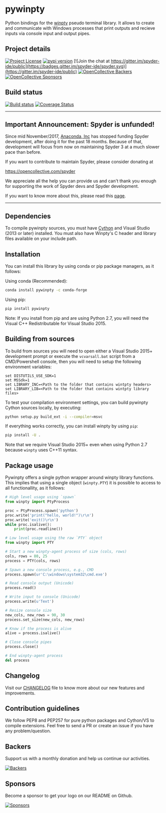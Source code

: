 # pywinpty
Python bindings for the [winpty](https://github.com/rprichard/winpty) pseudo terminal library. It
allows to create and communicate with Windows processes that print outputs and recieve inputs via
console input and output pipes.

## Project details
[![Project License](https://img.shields.io/pypi/l/pywinpty.svg)](./LICENSE.txt)
[![pypi version](https://img.shields.io/pypi/v/pywinpty.svg)](https://pypi.python.org/pypi/pywinpty)
[![Join the chat at https://gitter.im/spyder-ide/public](https://badges.gitter.im/spyder-ide/spyder.svg)](https://gitter.im/spyder-ide/public)
[![OpenCollective Backers](https://opencollective.com/spyder/backers/badge.svg?color=blue)](#backers)
[![OpenCollective Sponsors](https://opencollective.com/spyder/sponsors/badge.svg?color=blue)](#sponsors)

## Build status
[![Build status](https://ci.appveyor.com/api/projects/status/cowkuaebgeeq45v1?svg=true)](https://ci.appveyor.com/project/spyder-ide/pywinpty)
[![Coverage Status](https://coveralls.io/repos/github/spyder-ide/pywinpty/badge.svg?branch=master)](https://coveralls.io/github/spyder-ide/pywinpty?branch=master)

----

## Important Announcement: Spyder is unfunded!

Since mid November/2017, [Anaconda, Inc](https://www.anaconda.com/) has
stopped funding Spyder development, after doing it for the past 18
months. Because of that, development will focus from now on maintaining
Spyder 3 at a much slower pace than before.

If you want to contribute to maintain Spyder, please consider donating at

https://opencollective.com/spyder

We appreciate all the help you can provide us and can't thank you enough for
supporting the work of Spyder devs and Spyder development.

If you want to know more about this, please read this
[page](https://github.com/spyder-ide/spyder/wiki/Anaconda-stopped-funding-Spyder).

----


## Dependencies
To compile pywinpty sources, you must have [Cython](https://github.com/cython/cython) and Visual
Studio (2013 or later) installed. You must also have Winpty's C header and library files available
on your include path.

## Installation
You can install this library by using conda or pip package managers, as it follows:

Using conda (Recommended):
```bash
conda install pywinpty -c conda-forge
```

Using pip:
```bash
pip install pywinpty
```

Note: If you install from pip and are using Python 2.7, you will need the
Visual C++ Redistributable for Visual Studio 2015.

## Building from sources
To build from sources you will need to open either a Visual Studio 2015+ development prompt or execute
the ``vcvarsall.bat`` script from a CMD/Powershell console, then you will need to setup the
following environment variables:

```batch
set DISTUTILS_USE_SDK=1
set MSSdk=1
set LIBRARY_INC=<Path to the folder that contains wintpty headers>
set LIBRARY_LIB=<Path to the folder that contains wintpty library files>
```

To test your compilation environment settings, you can build pywinpty Cython sources locally, by
executing:

```bash
python setup.py build_ext -i --compiler=msvc
```

If everything works correctly, you can install winpty by using ``pip``:

```bash
pip install -U .
```

Note that we require Visual Studio 2015+ even when using Python 2.7 because
`winpty` uses C++11 syntax.

## Package usage
Pywinpty offers a single python wrapper around winpty library functions. This implies that using a
single object (``winpty.PTY``) it is possible to access to all functionallity, as it follows:

```python
# High level usage using `spawn`
from winpty import PtyProcess

proc = PtyProcess.spawn('python')
proc.write('print("hello, world!")\r\n')
proc.write('exit()\r\n')
while proc.isalive():
	print(proc.readline())

# Low level usage using the raw `PTY` object
from winpty import PTY

# Start a new winpty-agent process of size (cols, rows)
cols, rows = 80, 25
process = PTY(cols, rows)

# Spawn a new console process, e.g., CMD
process.spawn(ur'C:\windows\system32\cmd.exe')

# Read console output (Unicode)
process.read()

# Write input to console (Unicode)
process.write(u'Text')

# Resize console size
new_cols, new_rows = 90, 30
process.set_size(new_cols, new_rows)

# Know if the process is alive
alive = process.isalive()

# Close console pipes
process.close()

# End winpty-agent process
del process
```

## Changelog
Visit our [CHANGELOG](CHANGELOG.md) file to know more about our new features and improvements.

## Contribution guidelines
We follow PEP8 and PEP257 for pure python packages and Cython/VS to compile extensions. Feel free
to send a PR or create an issue if you have any problem/question.

## Backers

Support us with a monthly donation and help us continue our activities.

[![Backers](https://opencollective.com/spyder/backers.svg)](https://opencollective.com/spyder#support)

## Sponsors

Become a sponsor to get your logo on our README on Github.

[![Sponsors](https://opencollective.com/spyder/sponsors.svg)](https://opencollective.com/spyder#support)
